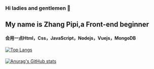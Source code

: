 ### Hi ladies and gentlemen 👋

<!--
**MRZHANG-CREATOR/MRZHANG-CREATOR** is a ✨ _special_ ✨ repository because its `README.md` (this file) appears on your GitHub profile.

Here are some ideas to get you started:

- 🔭 I’m currently working on ...
- 🌱 I’m currently learning ...
- 👯 I’m looking to collaborate on ...
- 🤔 I’m looking for help with ...
- 💬 Ask me about ...
- 📫 How to reach me: ...
- 😄 Pronouns: ...
- ⚡ Fun fact: ...
-->
## My name is Zhang Pipi,a Front-end beginner

#### 会用一点Html，Css，JavaScript，Nodejs，Vuejs，MongoDB
[![Top Langs](https://github-readme-stats.vercel.app/api/top-langs/?username=anuraghazra&layout=compact)](https://github.com/anuraghazra/github-readme-stats)
#### 
[![Anurag's GitHub stats](https://github-readme-stats.vercel.app/api?username=MRZHANG-CREATOR&show_icons=true)](https://github.com/anuraghazra/github-readme-stats)

